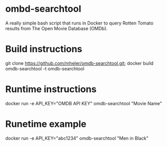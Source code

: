 # ombd-searchtool
A really simple bash script that runs in Docker to query Rotten Tomato results from The Open Movie Database (OMDb).

# Build instructions
git clone https://github.com/mheler/omdb-searchtool.git; docker build omdb-searchtool -t omdb-searchtool

# Runtime instructions
docker run -e API_KEY="OMDB API KEY" omdb-searchtool "Movie Name"

# Runetime example
docker run -e API_KEY="abc1234" omdb-searchtool "Men in Black"
